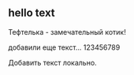 ## hello text

Тефтелька - замечательный котик!

добавили еще текст...
123456789

Добавить текст локально.